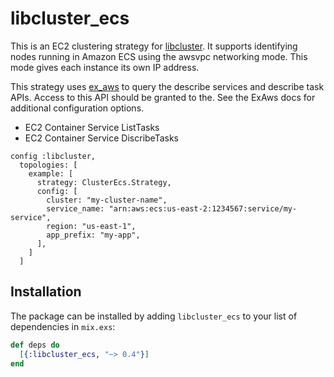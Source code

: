 libcluster_ecs
==============

This is an EC2 clustering strategy for
[libcluster](https://hexdocs.pm/libcluster/). It supports identifying nodes
running in Amazon ECS using the awsvpc networking mode. This mode gives each
instance its own IP address.

This strategy uses [ex_aws](https://github.com/ex-aws/ex_aws) to
query the describe services and describe task APIs. Access to this API should
be granted to the. See the ExAws docs for additional configuration options.

* EC2 Container Service ListTasks
* EC2 Container Service DiscribeTasks


```
config :libcluster,
  topologies: [
    example: [
      strategy: ClusterEcs.Strategy,
      config: [
        cluster: "my-cluster-name",
        service_name: "arn:aws:ecs:us-east-2:1234567:service/my-service",
        region: "us-east-1",
        app_prefix: "my-app",
      ],
    ]
  ]
```

## Installation

The package can be installed
by adding `libcluster_ecs` to your list of dependencies in `mix.exs`:

```elixir
def deps do
  [{:libcluster_ecs, "~> 0.4"}]
end
```
